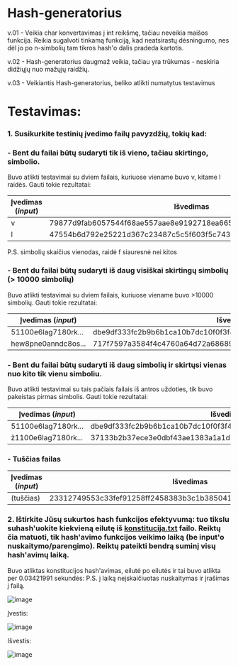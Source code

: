 # Hash-generatorius
v.01 - Veikia char konvertavimas į int reikšmę, tačiau neveikia maišos funkcija. Reikia sugalvoti tinkamą funkciją, kad neatsirastų dėsningumo, nes dėl jo po n-simbolių tam tikros hash'o dalis pradeda kartotis.

v.02 - Hash-generatorius daugmaž veikia, tačiau yra trūkumas - neskiria didžiųjų nuo mažųjų raidžių.

v.03 - Veikiantis Hash-generatorius, beliko atlikti numatytus testavimus

# Testavimas:

### 1. Susikurkite testinių įvedimo failų pavyzdžių, tokių kad:
 ### - Bent du failai būtų sudaryti tik iš vieno, tačiau skirtingo, simbolio.

Buvo atlikti testavimai su dviem failais, kuriuose viename buvo v, kitame l raidės. Gauti tokie rezultatai: 
 
| Įvedimas (*input*) | Išvedimas                     |
| ------------------ | ------------------------------------------------------------ |
| v            | 79877d9fab6057544f68ae557aae8e9192718ea665669a56848e8a8ca4ac8270 |
| l            | 47554b6d792e25221d367c23487c5c5f603f5c7433346824525c585a727a503e | 

P.S. simbolių skaičius vienodas, raidė f siauresnė nei kitos
  
###  - Bent du failai būtų sudaryti iš daug visiškai skirtingų simbolių (> 10000 simbolių)

Buvo atlikti testavimai su dviem failais, kuriuose viename buvo >10000 simbolių. Gauti tokie rezultatai:

| Įvedimas (*input*) | Išvedimas                     |
| ------------------ | ------------------------------------------------------------ |
| 51100e6lag7180rk...| dbe9df333fc2b9b6b1ca10b7dc10f0f3f4d3f03ac7c8fcb8e6f0ecee3840e4d2 |
| hew8pne0anndc8os...| 717f7597a3584f4c4760a64d72a686898a69869e5d5e924e7c8682849ca47a68 | 

###  - Bent du failai būtų sudaryti iš daug simbolių ir skirtųsi vienas nuo kito tik vienu simboliu.

Buvo atlikti testavimai su tais pačiais failais iš antros uždoties, tik buvo pakeistas pirmas simbolis. Gauti tokie rezultatai:

| Įvedimas (*input*) | Išvedimas                     |
| ------------------ | ------------------------------------------------------------ |
| 51100e6lag7180rk...| dbe9df333fc2b9b6b1ca10b7dc10f0f3f4d3f03ac7c8fcb8e6f0ecee3840e4d2 |
| ž1100e6lag7180rk...| 37133b2b37ece3e0dbf43ae1383a1a1d1efd1a32f1f226e2101a1618303840fc | 


### - Tuščias failas
  
 | Įvedimas (*input*) | Išvedimas                     |
| ------------------ | ------------------------------------------------------------ |
| (tuščias)          | 23312749553c33fef91258ff2458383b3c1b3850411044322e3834364e562c1a |


### 2. Ištirkite Jūsų sukurtos hash funkcijos efektyvumą: tuo tikslu suhash'uokite kiekvieną eilutę iš [konstitucija.txt](https://github.com/blockchain-group/Blockchain-technologijos/blob/master/pratybos/konstitucija.txt) failo. Reiktų čia matuoti, tik hash'avimo funkcijos veikimo laiką (be input'o nuskaitymo/parengimo). Reiktų pateikti bendrą suminį visų hash'avimų laiką.

Buvo atliktas konstitucijos hash'avimas, eilutė po eilutės ir tai buvo atlikta per 0.03421991 sekundės:
P.S. į laiką neįskaičiuotas nuskaitymas ir įrašimas į failą.

![image](https://user-images.githubusercontent.com/12825358/67531037-b0685e00-f6c9-11e9-9fe1-4611bb9b7f14.png)

Įvestis:

![image](https://user-images.githubusercontent.com/12825358/67528819-130a2b80-f6c3-11e9-9a56-d001d97eacfe.png)

Išvestis:

![image](https://user-images.githubusercontent.com/12825358/67531078-ddb50c00-f6c9-11e9-991e-2ff250ad506d.png)

